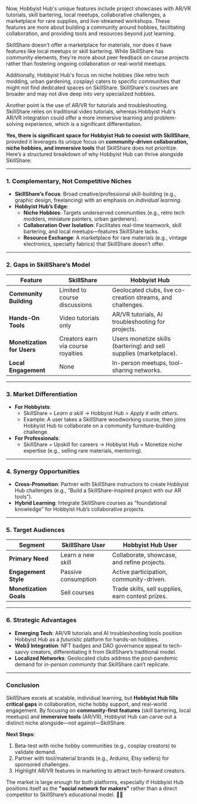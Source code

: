 Now, Hobbyist Hub's unique features include project showcases with AR/VR tutorials, skill bartering, local meetups, collaborative challenges, a marketplace for rare supplies, and live-streamed workshops. These features are more about building a community around hobbies, facilitating collaboration, and providing tools and resources beyond just learning.

SkillShare doesn't offer a marketplace for materials, nor does it have features like local meetups or skill bartering. While SkillShare has community elements, they're more about peer feedback on course projects rather than fostering ongoing collaboration or real-world meetups.

Additionally, Hobbyist Hub's focus on niche hobbies (like retro tech modding, urban gardening, cosplay) caters to specific communities that might not find dedicated spaces on SkillShare. SkillShare's courses are broader and may not dive deep into very specialized hobbies.

Another point is the use of AR/VR for tutorials and troubleshooting. SkillShare relies on traditional video tutorials, whereas Hobbyist Hub's AR/VR integration could offer a more immersive learning and problem-solving experience, which is a significant differentiation.

**Yes, there is significant space for Hobbyist Hub to coexist with SkillShare**, provided it leverages its unique focus on **community-driven collaboration, niche hobbies, and immersive tools** that SkillShare does not prioritize. Here’s a structured breakdown of why Hobbyist Hub can thrive alongside SkillShare:

---

### **1. Complementary, Not Competitive Niches**  
- **SkillShare’s Focus**: Broad creative/professional skill-building (e.g., graphic design, freelancing) with an emphasis on *individual learning*.  
- **Hobbyist Hub’s Edge**:  
  - **Niche Hobbies**: Targets underserved communities (e.g., retro tech modders, miniature painters, urban gardeners).  
  - **Collaboration Over Isolation**: Facilitates real-time teamwork, skill bartering, and local meetups—features SkillShare lacks.  
  - **Resource Exchange**: A marketplace for rare materials (e.g., vintage electronics, specialty fabrics) that SkillShare doesn’t offer.  

---

### **2. Gaps in SkillShare’s Model**  
| Feature                | SkillShare                        | Hobbyist Hub                      |  
|-------------------------|-----------------------------------|-----------------------------------|  
| **Community Building**  | Limited to course discussions     | Geolocated clubs, live co-creation streams, and challenges. |  
| **Hands-On Tools**      | Video tutorials only              | AR/VR tutorials, AI troubleshooting for projects. |  
| **Monetization for Users** | Creators earn via course royalties | Users monetize skills (bartering) and sell supplies (marketplace). |  
| **Local Engagement**    | None                              | In-person meetups, tool-sharing networks. |  

---

### **3. Market Differentiation**  
- **For Hobbyists**:  
  - SkillShare = *Learn a skill* → Hobbyist Hub = *Apply it with others*.  
  - Example: A user takes a SkillShare woodworking course, then joins Hobbyist Hub to collaborate on a community furniture-building challenge.  
- **For Professionals**:  
  - SkillShare = Upskill for careers → Hobbyist Hub = Monetize niche expertise (e.g., selling rare materials, mentoring).  

---

### **4. Synergy Opportunities**  
- **Cross-Promotion**: Partner with SkillShare instructors to create Hobbyist Hub challenges (e.g., “Build a SkillShare-inspired project with our AR tools”).  
- **Hybrid Learning**: Integrate SkillShare courses as “foundational knowledge” for Hobbyist Hub’s collaborative projects.  

---

### **5. Target Audiences**  
| Segment                | SkillShare User                  | Hobbyist Hub User                 |  
|-------------------------|----------------------------------|-----------------------------------|  
| **Primary Need**        | Learn a new skill                | Collaborate, showcase, and refine projects. |  
| **Engagement Style**    | Passive consumption              | Active participation, community-driven. |  
| **Monetization Goals**  | Sell courses                     | Trade skills, sell supplies, earn contest prizes. |  

---

### **6. Strategic Advantages**  
- **Emerging Tech**: AR/VR tutorials and AI troubleshooting tools position Hobbyist Hub as a *futuristic* platform for hands-on hobbies.  
- **Web3 Integration**: NFT badges and DAO governance appeal to tech-savvy creators, differentiating it from SkillShare’s traditional model.  
- **Localized Networks**: Geolocated clubs address the post-pandemic demand for *in-person community* that SkillShare can’t replicate.  

---

### **Conclusion**  
SkillShare excels at scalable, individual learning, but **Hobbyist Hub fills critical gaps** in collaboration, niche hobby support, and real-world engagement. By focusing on **community-first features** (skill bartering, local meetups) and **immersive tools** (AR/VR), Hobbyist Hub can carve out a distinct niche alongside—not against—SkillShare.  

**Next Steps**:  
1. Beta-test with niche hobby communities (e.g., cosplay creators) to validate demand.  
2. Partner with tool/material brands (e.g., Arduino, Etsy sellers) for sponsored challenges.  
3. Highlight AR/VR features in marketing to attract tech-forward creators.  

The market is large enough for both platforms, especially if Hobbyist Hub positions itself as the **"social network for makers"** rather than a direct competitor to SkillShare’s educational model. 🔧🚀